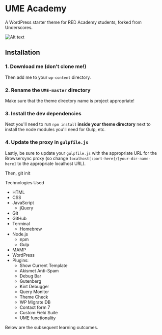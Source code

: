 # UME Academy 

A WordPress starter theme for RED Academy students, forked from Underscores.


![Alt text](/screenshot.png "Optional Title")

## Installation

### 1. Download me (don't clone me!)

Then add me to your `wp-content` directory.

### 2. Rename the `UME-master` directory

Make sure that the theme directory name is project appropriate!

### 3. Install the dev dependencies

Next you'll need to run `npm install` **inside your theme directory** next to install the node modules you'll need for Gulp, etc.

### 4. Update the proxy in `gulpfile.js`

Lastly, be sure to update your `gulpfile.js` with the appropriate URL for the Browsersync proxy (so change `localhost[:port-here]/[your-dir-name-here]` to the appropriate localhost URL).


Then, git init 

Technologies Used
- HTML
- CSS
- JavaScript
    - jQuery
- Git
- GitHub
- Terminal
    - Homebrew
- Node.js
    - npm
    - Gulp
- MAMP
- WordPress
- Plugins:
    - Show Current Template
    - Akismet Anti-Spam
    - Debug Bar
    - Gutenberg
    - Kint Debugger
    - Query Monitor
    - Theme Check
    - WP Migrate DB
    - Contact form 7
    - Custom Field Suite
    - UME functionality

Below are the subsequent learning outcomes.



